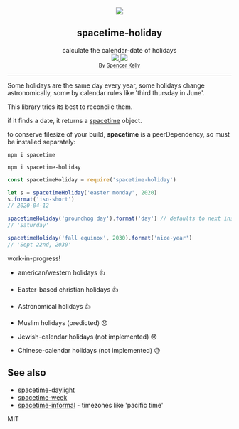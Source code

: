 <div align="center">
  <img src="https://cloud.githubusercontent.com/assets/399657/23590290/ede73772-01aa-11e7-8915-181ef21027bc.png" />
  <div>
    <h2>spacetime-holiday</h2>
  </div>
  <div>
    calculate the calendar-date of holidays
  </div>
  <a href="https://npmjs.org/package/spacetime-holiday">
    <img src="https://img.shields.io/npm/v/spacetime-holday.svg?style=flat-square" />
  </a>
  <a href="https://unpkg.com/spacetime-holiday/builds/spacetime-holiday.min.js">
    <img src="https://badge-size.herokuapp.com/spencermountain/spacetime-holiday/master/builds/spacetime-holiday.min.js" />
  </a>
  <div>
    <sup>
      By <a href="https://github.com/spencermountain">Spencer Kelly</a>
    </sup>
  </div>
  <hr/>
</div>

Some holidays are the same day every year, some holidays change astronomically, some by calendar rules like 'third thursday in June'.

This library tries its best to reconcile them.

if it finds a date, it returns a [spacetime](https://github.com/spencermountain/spacetime) object.

to conserve filesize of your build, **spacetime** is a peerDependency, so must be installed separately:

`npm i spacetime`

`npm i spacetime-holiday`

```js
const spacetimeHoliday = require('spacetime-holiday')

let s = spacetimeHoliday('easter monday', 2020)
s.format('iso-short')
// 2020-04-12

spacetimeHoliday('groundhog day').format('day') // defaults to next instance
// 'Saturday'

spacetimeHoliday('fall equinox', 2030).format('nice-year')
// 'Sept 22nd, 2030'
```

work-in-progress!

- american/western holidays 👍

- Easter-based christian holidays 👍

- Astronomical holidays 👍

- Muslim holidays (predicted) 😞

- Jewish-calendar holidays (not implemented) 😞

- Chinese-calendar holidays (not implemented) 😞

## See also

- [spacetime-daylight](https://github.com/spencermountain/spacetime-daylight)
- [spacetime-week](https://github.com/spencermountain/spacetime-week)
- [spacetime-informal](https://github.com/spencermountain/spacetime-informal) - timezones like 'pacific time'

MIT
